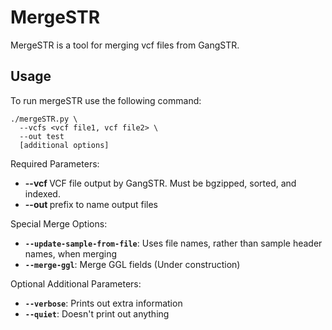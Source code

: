 # MergeSTR 

MergeSTR is a tool for merging vcf files from GangSTR. 

## Usage 
To run mergeSTR use the following command: 
```
./mergeSTR.py \
  --vcfs <vcf file1, vcf file2> \
  --out test
  [additional options]
```

Required Parameters: 
* **--vcf <GangSTR VCF>** VCF file output by GangSTR. Must be bgzipped, sorted, and indexed. 
* **--out <string>** prefix to name output files

Special Merge Options: 
* **`--update-sample-from-file`**: Uses file names, rather than sample header names, when merging
* **`--merge-ggl`**: Merge GGL fields (Under construction) 

Optional Additional Parameters: 
* **`--verbose`**: Prints out extra information 
* **`--quiet`**: Doesn't print out anything 
